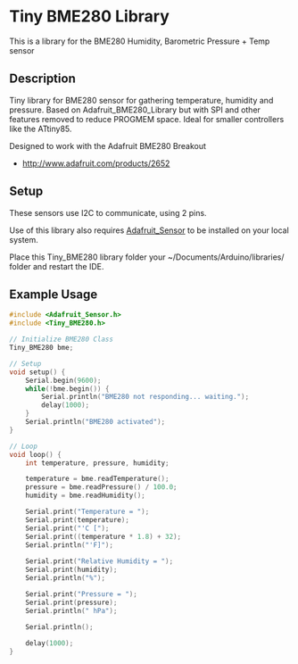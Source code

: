 # Tiny BME280 Library
This is a library for the  BME280 Humidity, Barometric Pressure + Temp sensor

## Description
Tiny library for BME280 sensor for gathering temperature, humidity and pressure.  Based on Adafruit_BME280_Library but with SPI and other features removed to reduce PROGMEM space.  Ideal for smaller controllers like the ATtiny85.

Designed to work with the Adafruit BME280 Breakout 
 * http://www.adafruit.com/products/2652

## Setup
These sensors use I2C to communicate, using 2 pins.

Use of this library also requires [Adafruit_Sensor](https://github.com/adafruit/Adafruit_Sensor)
to be installed on your local system.

Place this Tiny_BME280 library folder your ~/Documents/Arduino/libraries/ folder and restart
the IDE.

## Example Usage
```cpp
#include <Adafruit_Sensor.h>
#include <Tiny_BME280.h>

// Initialize BME280 Class
Tiny_BME280 bme; 

// Setup
void setup() {
    Serial.begin(9600);
    while(!bme.begin()) {
        Serial.println("BME280 not responding... waiting.");
        delay(1000);
    }
    Serial.println("BME280 activated");
}

// Loop
void loop() { 
    int temperature, pressure, humidity;

    temperature = bme.readTemperature();
    pressure = bme.readPressure() / 100.0;
    humidity = bme.readHumidity();

    Serial.print("Temperature = ");
    Serial.print(temperature);
    Serial.print("'C [");
    Serial.print((temperature * 1.8) + 32);
    Serial.println("'F]");
    
    Serial.print("Relative Humidity = ");
    Serial.print(humidity);
    Serial.println("%");

    Serial.print("Pressure = ");
    Serial.print(pressure);
    Serial.println(" hPa");
    
    Serial.println();

    delay(1000);
}
```

